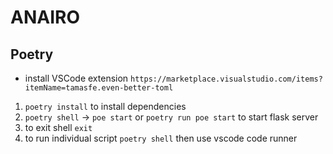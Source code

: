 # ANAIRO

## Poetry

- install VSCode extension `https://marketplace.visualstudio.com/items?itemName=tamasfe.even-better-toml`

1. `poetry install` to install dependencies
2. `poetry shell` -> `poe start` or `poetry run poe start` to start flask server
3. to exit shell `exit`
4. to run individual script `poetry shell` then use vscode code runner
